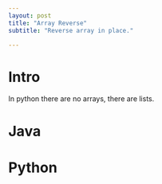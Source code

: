 ```yaml
---
layout: post
title: "Array Reverse"
subtitle: "Reverse array in place."

---
```


# Intro

In python there are no arrays, there are lists.

# Java

<script src="https://gist.github.com/abhishekbalam/a1162dc375849dcb2297d54736f2e6ec.js"></script>

# Python

<script src="https://gist.github.com/abhishekbalam/5b1451060745b2608a24619acd978102.js"></script>